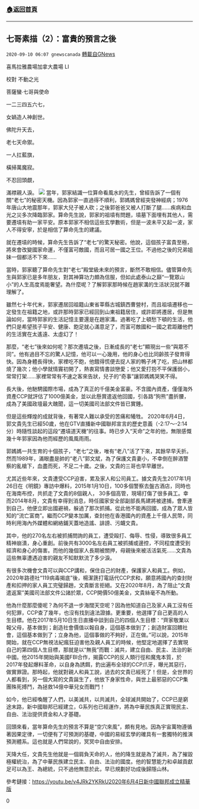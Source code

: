 ###  [:house:返回首頁](https://github.com/ourhimalayas/txt)
---

## 七哥素描（2）：富貴的預言之後
`2020-09-10 06:07 gnewscanada` [轉載自GNews](https://gnews.org/zh-hant/345287/)

喜馬拉雅農場加拿大農場 LI

校對 不動之光

菩薩蠻∙七哥與使命

一二三四五六七，

女媧造人神創世。

佛陀升天去，

老七天命禦。

一人扛藍旗，

橫掃萬魔寂。

不忍回頭覷，

滿襟親人淚。
![](https://s3.amazonaws.com/gnews-media-offload/wp-content/uploads/2020/09/10054234/194989.jpg)
當年，郭家結識一位算命看風水的先生，曾經告訴了一個有關“老七”的秘密天機。因為郭家一直過得不順利，郭媽媽曾經突發神經病；1976年唐山大地震那年，郭家大兒子被人砍；之後郭爸爸又被人打斷了腿……疾病和血光之災多次降臨郭家。算命先生說，郭家的祖墳有問題，墳墓下面埋有其他人，需要遷墳有助一家平安。原本郭家不相信這些玄學數術，但是一波未平又起一波，家人不得安寧，於是相信了算命先生的建議。

就在遷墳的時候，算命先生告訴了“老七”的驚天秘密。他說，這個孩子富貴至極，將來會改變國家命運，不僅富可敵國，而且可居一國之王位。不過他之後的兄弟姐妹一個都活不下來……

當時，郭家聽了算命先生對“老七”殿堂級未來的預言，斷然不敢相信。儘管算命先生與郭家已是多年朋友，對其神算功力頗為信服，但如此處泰山之巔“一覽眾山小”的人生高度焉能奢望。為什麼呢？了解郭家那時候在趙家溝的生活狀況就不難理解了。

雖然七十年代末，郭家遷居回祖籍山東省莘縣古城鎮西曹營村，而且祖墳遷移也一定發生在祖籍之地，或許那時郭家已經回到山東祖籍居住，或許即將遷居，但是無論如何，當時郭家的生活記憶主要還是在趙家溝。過著吃了上頓愁下頓的生活，他們只是希望孩子平安、健康、飽足就心滿意足了，而富可敵國和一國之君距離他們的生活實在太遙遠、太虛幻了！

那麼，“老七”後來如何呢？那次遷墳之後，日漸成長的“老七”顯現出一些“與眾不同”。他有過目不忘的驚人記憶，他可以一心幾用，他的身心也比同齡孩子發育得快。因為身體長得快，家裡吃不飽，他餓得慌便去捉人家的鴨子烤了吃，把山林都燒了幾次；他小學就情竇初開了，熱衷寫情書談戀愛；他又愛打抱不平保護弱小，常常打架……家裡常常有不速之客來告狀，兒子的“奇事”讓郭媽媽哭笑不得。

長大後，他馳騁國際市場，成為了真正的千億美金富豪。不含國內資產，僅僅海外資產CCP就評估了1000億美金，並以此懸賞遣返他回國，引各路“狗熊”盡折腰，成為了美國政壇最大醜聞，這一切美國司法部文件皆已實錘。

但是這些輝煌的成就背後，有著常人難以承受的苦痛和犧牲。 2020年6月4日，郭文貴先生已經50歲，他在GTV直播新中國聯邦宣言的歷史意義（-2:17～-2:14分）時隨性談起的這段“遷墳道天機”的往事。時已步入“天命”之年的他，無限感慨幾十年郭家因為他而經歷的風風雨雨。

郭媽媽一共生育的十個孩子，“老七”之後，唯有“老八”活了下來，其餘早早夭折。然而1989年，滿眼盡是帥的“老八”郭文斌，為了保護文貴妻小，不幸倒在醉酒警察的亂槍下，血盡而死，不足二十歲。之後，文貴的三哥也早早離世。

尤其近些年來，文貴遭受CCP迫害，累及家人和公司員工。據文貴先生2017年1月26日在《明鏡》專訪中爆料，2015年1月10日，100多個警察去盤古酒店，同時也在海南布控，共抓走了文貴的8個親人， 30多個高管，現場打傷了很多員工。幸而2014年8月，文貴有幸得到消息，時任國家安全部副部長馬建將被逮捕，會牽連到自己，他便立即出國避禍，躲過了那次抓捕。從此他不能再回國，成為了眾人皆知的“流亡富商”。繼而CCP變本加厲，查封他在香港國內的資產上千億人民幣，同時利用海內外媒體和網絡鋪天蓋地造謠、誹謗、污衊文貴。

其中，他的270名左右被抓捕問詢的員工，遭受毆打、侮辱、性侵，導致很多員工精神崩潰，身心重創。前後共有3000名左右員工被抓捕或邊控，不同程度遭受到經濟和身心的傷害。而他的幾個家人長期被關押，母親後來被活活氣死……文貴為這些無辜遭遇迫害的親友不知默默流了多少淚。

有很多次機會文貴可以與CCP講和，保住自己的財產，保護家人和員工。例如，2020年路德社“119病毒揭底”後，楊潔篪打電話代CCP求和，願意將國內的查封財產和扣押的家人員工完璧歸趙，文貴斷言拒絕。又在2020年8月，為了阻止“文貴遣返案”美國司法部文件公諸於眾，CCP開價50億美金，文貴絲毫不為所動。

他為什麼那麼傻呢？為何不退一步海闊天空呢？因為他知道自己及家人員工沒有任何犯罪，CCP查了幾年，也沒有找到違法證據。更重要，他選擇了自己更高的人生目標。他在2017年5月10日生日直播中談到自己的四個人生目標：“齊家敬業以報父母，基本做到；創造社會價值以報自身，這個基本做到了；創造財富回饋社會，這個基本做到了；立身為他，這個事做的不夠好，正在做。”可以說，2015年開始，就在CCP無視法紀瘋狂迫害他及親人員工的時候，他堅定地選擇了去實現自己的第四個人生目標，那就是以“無我”而戰：滅共，建立自由、民主、法治的新中國。他2015年開始與美國FBI合作，揭露CCP的反人類行徑和魔鬼本質，於2017年發起爆料革命，以自身為誘餌，釣出遍布全球的CCP爪牙，曝光其惡行，做實罪證。那時起，他就對親人和員工說，過去的文貴已經死了！但是，全世界的人都看到，另一個大寫的文貴誕生了，他放下身家性命，與世上最邪惡的CCP集團殊死搏鬥，為拯救14億中華兒女而戰鬥！

如今，他已經喚醒了人們，以美滅共，以共滅共，全球滅共開始了，CCP已是窮途末路，新中國聯邦已經建立，G系列也已經運作，將為中華民族真正實現民主、自由、法治提供資金和人才基礎。

回頭來看，當年算命先生的預言不算是“空穴來風”，頗有見地。因為宇宙萬物遵循著因果定律，一切便有了可預測的基礎，中國的易經玄學的確具有一套獨特的推演預測體系。這也就是人們常說的，冥冥中自由安排。

天降大任，文貴先生他就是一個肩負天命的人，他的降生就是為了滅共，為了摧毀極權統治，為了中華民族建立民主、自由、法治的國度。他的智慧能力和卓越貢獻足可以為王、為總統，只不過他無意於此，早已規劃好功成後歸隱山林。

參考鏈接：https://youtu.be/v4JRk2YKRkU2020年6月4日新中國聯邦成立精華版

0
